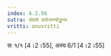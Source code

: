 ```yaml
---
index: 4.2.56
sutra: संग्रामे प्रयोजनयोद्धृभ्यः
vritti: anuvritti
---
```


सः १/१ [4।2।55], अस्य 6/1 [4।2।55]
